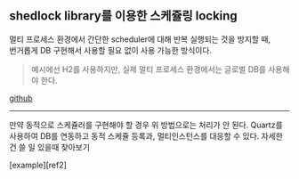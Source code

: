 ## shedlock library를 이용한 스케쥴링 locking

멀티 프로세스 환경에서 간단한 scheduler에 대해 반복 실행되는 것을 방지할 때,   
번거롭게 DB 구현해서 사용할 필요 없이 사용 가능한 방식이다.

> 예시에선 H2를 사용하지만, 실제 멀티 프로세스 환경에서는 글로벌 DB를 사용해야 한다.   

[github][ref]

---

만약 동적으로 스케쥴러를 구현해야 할 경우 위 방법으로는 처리가 안 된다.
Quartz를 사용하여 DB를 연동하고 동적 스케쥴 등록과, 멀티인스턴스를 대응할 수 있다. 자세한건 쓸 일 있을때 찾아보기

[example][ref2]

[ref]: https://github.com/lukas-krecan/ShedLock
[example]: https://medium.com/turkcell/spring-boot-quartz-scheduler-1-c61bbbafdbbb
